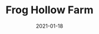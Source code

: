 ---
layout: page
title: Frog Hollow Farm
permalink: /frog-hollow-farm
domain: froghollow.com
url: https://www.froghollow.com/packaging
status: live
tags: food
date: 2021-01-18
---